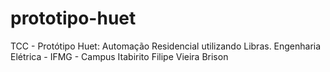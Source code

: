# prototipo-huet
TCC - Protótipo Huet: Automação Residencial utilizando Libras.
Engenharia Elétrica - IFMG - Campus Itabirito 
Filipe Vieira Brison
